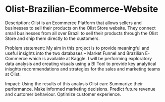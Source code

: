 # Olist-Brazilian-Ecommerce-Website
Description:
Olist is an Ecommerce Platform that allows sellers and businesses to sell their products on the Olist Store website.  They connect small businesses from all over Brazil to sell their products through the Olist Store and ship them directly to the customers.

Problem statement:
My aim in this project is to provide meaningful and useful insights into the two databases – Market Funnel and Brazilian E-Commerce which is available at Kaggle.
I will be performing exploratory data analysis and creating visuals using a BI Tool to provide key analytical inisghts recommendations and strategies for the sales and marketing teams at Olist.

Impact: 
Using the results of this analysis Olist can:
    Summarize their performance.
    Make informed marketing decisions.
    Predict future revenue and customer behaviour.
    Optimize customer experience.

